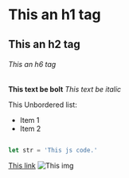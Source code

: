 # This an h1 tag
## This an h2 tag
###### This an h6 tag

**This text be bolt**
*This text be italic*

This Unbordered list:
* Item 1
* Item 2

```javascript

let str = 'This js code.'

```

[This link](https://youtube.som)
![This img](https://www.google.com/url?sa=i&url=https%3A%2F%2Fdubaitickets.tours%2Fru%2F%25D0%25B1%25D0%25B8%25D0%25BB%25D0%25B5%25D1%2582%25D1%258B-%25D0%25BD%25D0%25B0-%25D0%25B0%25D1%2582%25D1%2582%25D1%2580%25D0%25B0%25D0%25BA%25D1%2586%25D0%25B8%25D0%25BE%25D0%25BD%25D1%258B%2Fimg-%25D0%25BC%25D0%25B8%25D1%2580-%25D0%25BF%25D1%2580%25D0%25B8%25D0%25BA%25D0%25BB%25D1%258E%25D1%2587%25D0%25B5%25D0%25BD%25D0%25B8%25D0%25B9-%25D0%25B1%25D0%25B8%25D0%25BB%25D0%25B5%25D1%2582%2F&psig=AOvVaw3GzDlnU21KRmauLnyOSwen&ust=1731250281243000&source=images&cd=vfe&opi=89978449&ved=0CBQQjRxqFwoTCND4nobAz4kDFQAAAAAdAAAAABAE)

